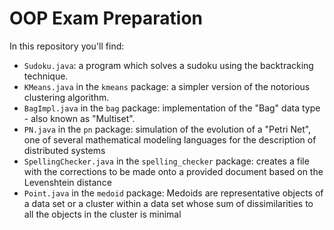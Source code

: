 # OOP Exam Preparation
In this repository you'll find:
- `Sudoku.java`:
    a program which solves a sudoku using the backtracking technique.
- `KMeans.java` in the `kmeans` package:
    a simpler version of the notorious clustering algorithm.
- `BagImpl.java` in the `bag` package:
    implementation of the "Bag" data type - also known as "Multiset".
- `PN.java` in the `pn` package:
    simulation of the evolution of a "Petri Net", one of several mathematical modeling languages for the description of distributed systems
- `SpellingChecker.java` in the `spelling_checker` package:
    creates a file with the corrections to be made onto a provided document based on the Levenshtein distance
- `Point.java` in the `medoid` package:
    Medoids are representative objects of a data set or a cluster within a data set whose sum of dissimilarities to all the objects in the cluster is minimal